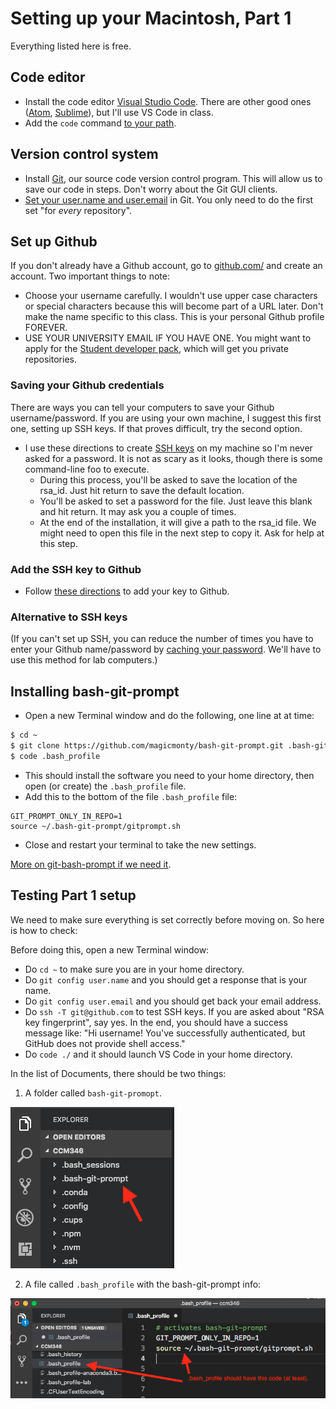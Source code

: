 # Setting up your Macintosh, Part 1

Everything listed here is free.

## Code editor

- Install the code editor [Visual Studio Code](https://code.visualstudio.com/download). There are other good ones ([Atom](https://atom.io/), [Sublime](https://www.sublimetext.com/3)), but I'll use VS Code in class.
- Add the `code` command [to your path](https://code.visualstudio.com/docs/setup/mac).

## Version control system

- Install [Git](https://git-scm.com/downloads), our source code version control program. This will allow us to save our code in steps. Don't worry about the Git GUI clients.
- [Set your user.name and user.email](https://help.github.com/articles/setting-your-username-in-git/) in Git. You only need to do the first set "for _every_ repository".

## Set up Github

If you don't already have a Github account, go to [github.com/](http://github.com/) and create an account. Two important things to note:

- Choose your username carefully. I wouldn't use upper case characters or special characters because this will become part of a URL later. Don't make the name specific to this class. This is your personal Github profile FOREVER.
- USE YOUR UNIVERSITY EMAIL IF YOU HAVE ONE. You might want to apply for the [Student developer pack](https://help.github.com/articles/applying-for-a-student-developer-pack/), which will get you private repositories.

### Saving your Github credentials

There are ways you can tell your computers to save your Github username/password. If you are using your own machine, I suggest this first one, setting up SSH keys. If that proves difficult, try the second option.

- I use these directions to create [SSH keys](https://help.github.com/articles/connecting-to-github-with-ssh/) on my machine so I'm never asked for a password. It is not as scary as it looks, though there is some command-line foo to execute.
  - During this process, you'll be asked to save the location of the rsa_id. Just hit return to save the default location.
  - You'll be asked to set a password for the file. Just leave this blank and hit return. It may ask you a couple of times.
  - At the end of the installation, it will give a path to the rsa_id file. We might need to open this file in the next step to copy it. Ask for help at this step.

### Add the SSH key to Github

- Follow [these directions](https://help.github.com/articles/adding-a-new-ssh-key-to-your-github-account/) to add your key to Github.

### Alternative to SSH keys

(If you can't set up SSH, you can reduce the number of times you have to enter your Github name/password by [caching your password](https://help.github.com/articles/caching-your-github-password-in-git/). We'll have to use this method for lab computers.)

## Installing bash-git-prompt

- Open a new Terminal window and do the following, one line at at time:

```bash
$ cd ~
$ git clone https://github.com/magicmonty/bash-git-prompt.git .bash-git-prompt --depth=1
$ code .bash_profile
```

- This should install the software you need to your home directory, then open (or create) the `.bash_profile` file.
- Add this to the bottom of the file `.bash_profile` file:

``` text
GIT_PROMPT_ONLY_IN_REPO=1
source ~/.bash-git-prompt/gitprompt.sh
```

- Close and restart your terminal to take the new settings.

[More on git-bash-prompt if we need it](https://github.com/magicmonty/bash-git-prompt).

## Testing Part 1 setup

We need to make sure everything is set correctly before moving on. So here is how to check:

Before doing this, open a new Terminal window:

- Do `cd ~` to make sure you are in your home directory.
- Do `git config user.name` and you should get a response that is your name.
- Do `git config user.email` and you should get back your email address.
- Do `ssh -T git@github.com` to test SSH keys. If you are asked about "RSA key fingerprint", say yes. In the end, you should have a success message like: "Hi username! You've successfully authenticated, but GitHub does not provide shell access."
- Do `code ./` and it should launch VS Code in your home directory.

In the list of Documents, there should be two things:

1. A folder called `bash-git-promopt`.

![git-bash-prompt](images/git-bash-prompt-installed.png)

2. A file called `.bash_profile` with the bash-git-prompt info:

![git-bash-prompt](images/bash_profile-example.png)
